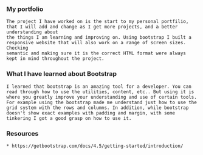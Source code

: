 ### My portfolio
    The project I have worked on is the start to my personal portfilio, that I will add and change as I get more projects, and a better understanding about 
    the things I am learning and improving on. Using bootstrap I built a responsive website that will also work on a range of screen sizes. Checking 
    semantic and making sure it is the correct HTML format were always kept in mind throughout the project.


### What I have learned about Bootstrap
    I learned that bootstrap is an amazing tool for a developer. You can read through how to use the utilities, content, etc.. But using it is where you greatly improve your understanding and use of certain tools. For example using the bootstrap made me understand just how to use the grid system with the rows and columns. In addition, while bootstrap doesn't show exact examples with padding and margin, with some tinkering I got a good grasp on how to use it.

### Resources  
    * https://getbootstrap.com/docs/4.5/getting-started/introduction/
